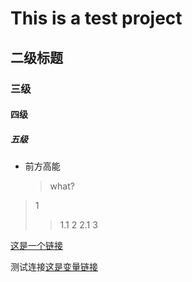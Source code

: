 # This is a test project

## 二级标题

### 三级

#### 四级

##### 五级 #####


* 前方高能
   > what?

> 1
> > 1.1
> 2
> > 2.1
> 3

[这是一个链接](http://kunng.com)


[这是变量链接]: http://kunng.com "这是title"


测试连接[这是变量链接]
